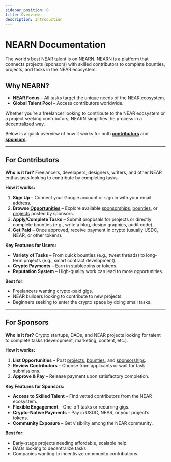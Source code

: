 ```yaml
---
sidebar_position: 0
title: Overview
description: Introduction
---
```


# NEARN Documentation

The world’s best [NEAR](https://near.org) talent is on NEARN. [NEARN](https://nearn.io) is a platform that connects projects (sponsors) with skilled contributors to complete bounties, projects, and tasks in the NEAR ecosystem.

## Why NEARN?

- **NEAR Focus** – All tasks target the unique needs of the NEAR ecosystem.
- **Global Talent Pool** – Access contributors worldwide.

Whether you’re a freelancer looking to contribute to the NEAR ecosystem or a project seeking contributors, NEARN simplifies the process in a decentralized way.

Below is a quick overview of how it works for both [**contributors**](#for-contributors) and [**sponsors**](#for-sponsors).

---

## For Contributors

**Who is it for?**
Freelancers, developers, designers, writers, and other NEAR enthusiasts looking to contribute by completing tasks.

**How it works:**
1. **Sign Up** – Connect your Google account or sign in with your email address.
2. **Browse [Opportunities](opportunities.md)** – Explore available [sponsorships](opportunities.md#sponsorships), [bounties](opportunities.md#bounties), or [projects](opportunities.md#projects) posted by sponsors.
3. **Apply/Complete Tasks** – Submit proposals for projects or directly complete bounties (e.g., write a blog, design graphics, audit code).
4. **Get Paid** – Once approved, receive payment in crypto (usually USDC, NEAR, or other tokens).

**Key Features for Users:**
- **Variety of Tasks** – From quick bounties (e.g., tweet threads) to long-term projects (e.g., smart contract development).
- **Crypto Payments** – Earn in stablecoins or tokens.
- **Reputation System** – High-quality work can lead to more opportunities.

**Best for:**
- Freelancers wanting crypto-paid gigs.
- NEAR builders looking to contribute to new projects.
- Beginners seeking to enter the crypto space by doing small tasks.

---

## For Sponsors

**Who is it for?**
Crypto startups, DAOs, and NEAR projects looking for talent to complete tasks (development, marketing, content, etc.).

**How it works:**
1. **List Opportunities** – Post [projects](opportunities.md#projects), [bounties](opportunities.md#bounties), and [sponsorships](opportunities.md#sponsorships).
2. **Review Contributors** – Choose from applicants or wait for task submissions.
3. **Approve & Pay** – Release payment upon satisfactory completion.

**Key Features for Sponsors:**
- **Access to Skilled Talent** – Find vetted contributors from the NEAR ecosystem.
- **Flexible Engagement** – One-off tasks or recurring gigs.
- **Crypto-Native Payments** – Pay in USDC, NEAR, or your project’s tokens.
- **Community Exposure** – Get visibility among the NEAR community.

**Best for:**
- Early-stage projects needing affordable, scalable help.
- DAOs looking to decentralize tasks.
- Companies wanting to incentivize community contributions.

